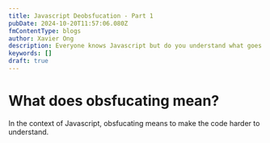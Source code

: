 ```yaml
---
title: Javascript Deobsfucation - Part 1
pubDate: 2024-10-20T11:57:06.080Z
fmContentType: blogs
author: Xavier Ong
description: Everyone knows Javascript but do you understand what goes on behind the scenes when it's obsfucated? Let's learn together!
keywords: []
draft: true
---
```


# What does obsfucating mean?

In the context of Javascript, obsfucating means to make the code harder to understand.